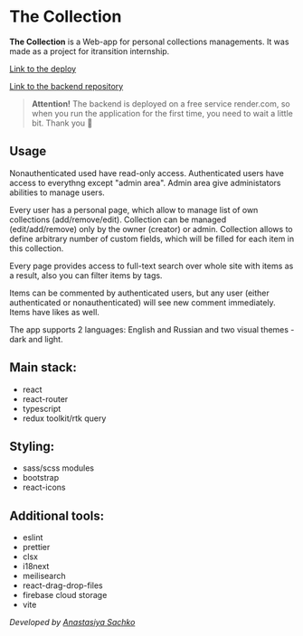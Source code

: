 # The Collection

**The Collection** is a Web-app for personal collections managements. It was made as a project for itransition internship.

[Link to the deploy](https://the-collection-saachko.netlify.app/)

[Link to the backend repository](https://github.com/saachko/the-collection-backend)

> **Attention!** The backend is deployed on a free service render.com, so when you run the application for the first time, you need to wait a little bit. Thank you 🙏

## Usage

Nonauthenticated used have read-only access. Authenticated users have access to everythng except "admin area". Admin area give administators abilities to manage users.

Every user has a personal page, which allow to manage list of own collections (add/remove/edit). Collection can be managed (edit/add/remove) only by the owner (creator) or admin. Collection allows to define arbitrary number of custom fields, which will be filled for each item in this collection.

Every page provides access to full-text search over whole site with items as a result, also you can filter items by tags.

Items can be commented by authenticated users, but any user (either authenticated or nonauthenticated) will see new comment immediately. Items have likes as well.

The app supports 2 languages: English and Russian and two visual themes - dark and light.

## Main stack:

- react
- react-router
- typescript
- redux toolkit/rtk query

## Styling:

- sass/scss modules
- bootstrap
- react-icons

## Additional tools:

- eslint
- prettier
- clsx
- i18next
- meilisearch
- react-drag-drop-files
- firebase cloud storage
- vite

_Developed by [Anastasiya Sachko](https://github.com/saachko)_

